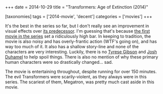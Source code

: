+++
date = 2014-10-29
title = "Transformers: Age of Extinction (2014)"

[taxonomies]
tags = ['2014-movie', 'decent']
categories = ['movies']
+++

It\'s the best in the series so far, but I don\'t really see an
improvement in visual effects over [its predecessor]. I\'m guessing
that\'s because [the first movie in the series] set a ridiculously high
bar. In keeping to tradition, the movie is also noisy and has
overly-frantic action (WTF\'s going on), and has way too much of it. It
also has a shallow story-line and none of the characters are very
interesting. Luckily, there is no [Tyrese Gibson] and [Josh Duhamel] to
help spoil things. There is also no mention of why these primary human
characters were so drastically changed\... sad.

The movie is entertaining throughout, despite running for over 150
minutes. The evil Transformers were scarily-violent, as they always were
in this series. The scariest of them, Megatron, was pretty much cast
aside in this movie.

  [its predecessor]: http://movies.tshepang.net/transformers-dark-of-the-moon-2011
  [the first movie in the series]: http://movies.tshepang.net/transformers-2007
  [Tyrese Gibson]: http://en.wikipedia.org/wiki/Tyrese_Gibson
  [Josh Duhamel]: http://en.wikipedia.org/wiki/Josh_Duhamel
